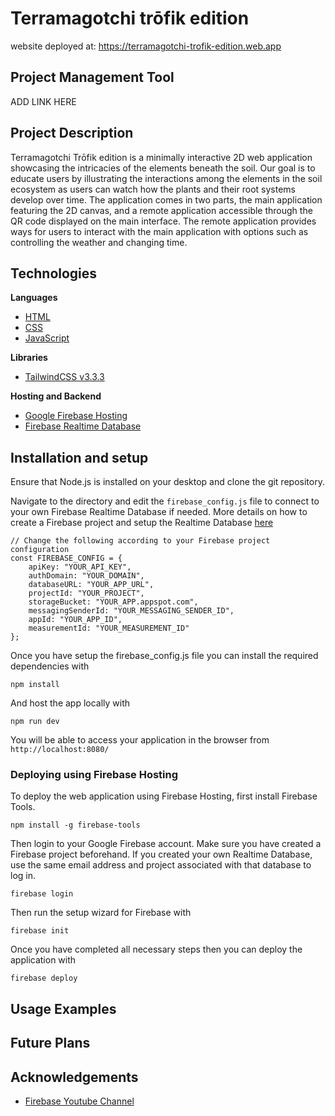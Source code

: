 # Terramagotchi trōfik edition
website deployed at: https://terramagotchi-trofik-edition.web.app

## Project Management Tool
ADD LINK HERE


## Project Description
Terramagotchi Trōfik edition is a minimally interactive 2D web application showcasing the intricacies of the elements beneath the soil. Our goal is to educate users by illustrating the interactions among the elements in the soil ecosystem as users can watch how the plants and their root systems develop over time. The application comes in two parts, the main application featuring the 2D canvas, and a remote application accessible through the QR code displayed on the main interface. The remote application provides ways for users to interact with the main application with options such as controlling the weather and changing time.

## Technologies

**Languages**
- [HTML](https://developer.mozilla.org/en-US/docs/Web/HTML)
- [CSS](https://developer.mozilla.org/en-US/docs/Web/CSS)
- [JavaScript](https://developer.mozilla.org/en-US/docs/Web/JavaScript)

**Libraries**
- [TailwindCSS v3.3.3](https://tailwindcss.com/docs)

**Hosting and Backend**
- [Google Firebase Hosting](https://firebase.google.com/docs/hosting)
- [Firebase Realtime Database](https://firebase.google.com/docs/database)


## Installation and setup

Ensure that Node.js is installed on your desktop and clone the git repository.

Navigate to the directory and edit the `firebase_config.js` file to connect to your own Firebase Realtime Database if needed. More details on how to create a Firebase project and setup the Realtime Database [here](https://firebase.google.com/docs/web/setup)
```
// Change the following according to your Firebase project configuration
const FIREBASE_CONFIG = {
    apiKey: "YOUR_API_KEY",
    authDomain: "YOUR_DOMAIN",
    databaseURL: "YOUR_APP_URL",
    projectId: "YOUR_PROJECT",
    storageBucket: "YOUR_APP.appspot.com",
    messagingSenderId: "YOUR_MESSAGING_SENDER_ID",
    appId: "YOUR_APP_ID",
    measurementId: "YOUR_MEASUREMENT_ID"
};
```

Once you have setup the firebase_config.js file you can install the required dependencies with
```
npm install
```
And host the app locally with
```
npm run dev
```
You will be able to access your application in the browser from `http://localhost:8080/`

### Deploying using Firebase Hosting
To deploy the web application using Firebase Hosting, first install Firebase Tools. 
```
npm install -g firebase-tools
```
Then login to your Google Firebase account. Make sure you have created a Firebase project beforehand. If you created your own Realtime Database, use the same email address and project associated with that database to log in.
```
firebase login
```
Then run the setup wizard for Firebase with
```
firebase init
```
Once you have completed all necessary steps then you can deploy the application with
```
firebase deploy
```


## Usage Examples


## Future Plans


## Acknowledgements

- [Firebase Youtube Channel](https://www.youtube.com/@Firebase)


